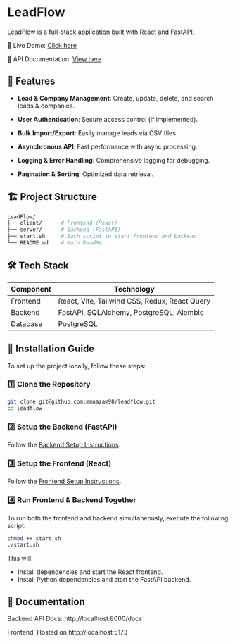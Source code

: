 # LeadFlow

LeadFlow is a full-stack application built with React and FastAPI.

🚀 Live Demo: [Click here](https://leadflow-alpha.vercel.app/)

📖 API Documentation: [View here](https://leadflow-ma8v.onrender.com/docs)

## 📌 Features

- **Lead & Company Management**: Create, update, delete, and search leads & companies.

- **User Authentication**: Secure access control (if implemented).

- **Bulk Import/Export**: Easily manage leads via CSV files.

- **Asynchronous API**: Fast performance with async processing.

- **Logging & Error Handling**: Comprehensive logging for debugging.

- **Pagination & Sorting**: Optimized data retrieval.

## 🏗 Project Structure

```bash
LeadFlow/
├── client/      # Frontend (React)
├── server/      # Backend (FastAPI)
├── start.sh     # Bash script to start frontend and backend
└── README.md    # Main ReadMe

```

## 🛠 Tech Stack

| Component | Technology                                    |
| --------- | --------------------------------------------- |
| Frontend  | React, Vite, Tailwind CSS, Redux, React Query |
| Backend   | FastAPI, SQLAlchemy, PostgreSQL, Alembic      |
| Database  | PostgreSQL                                    |

## 🚀 Installation Guide

To set up the project locally, follow these steps:

### 1️⃣ Clone the Repository

```bash
git clone git@github.com:mmuazam98/leadflow.git
cd leadflow
```

### 2️⃣ Setup the Backend (FastAPI)

Follow the [Backend Setup Instructions](https://github.com/mmuazam98/leadflow/tree/main/server/README.md).

### 3️⃣ Setup the Frontend (React)

Follow the [Frontend Setup Instructions](https://github.com/mmuazam98/leadflow/tree/main/client/README.md).

### 4️⃣ Run Frontend & Backend Together

To run both the frontend and backend simultaneously, execute the following script:

```bash
chmod +x start.sh
./start.sh
```

This will:

- Install dependencies and start the React frontend.
- Install Python dependencies and start the FastAPI backend.

## 📖 Documentation

Backend API Docs: http://localhost:8000/docs

Frontend: Hosted on http://localhost:5173
